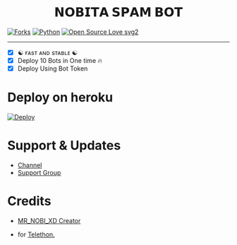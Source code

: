 <h1 align="center">
  <b>𝗡𝗢𝗕𝗜𝗧𝗔 𝗦𝗣𝗔𝗠 𝗕𝗢𝗧</b>
</h1>

[![Forks](https://img.shields.io/github/forks/AT-WORLDS-END/HeartHackerSpamBot?style=flat-square&color=orange)](https://github.com/AT-WORLDS-END/HeartHackerSpamBot/fork)
[![Python](https://img.shields.io/badge/Python-v3.9.7-blue)](https://www.python.org/)
[![Open Source Love svg2](https://badges.frapsoft.com/os/v2/open-source.svg?v=103)](https://github.com/AT-WORLDS-END/HeartHackerSpamBot)
   
----
 
- [x] ☯︎ ғᴀsᴛ ᴀɴᴅ sᴛᴀʙʟᴇ ☯︎
- [x] Deploy 10 Bots in One time 🔥
- [x] Deploy Using Bot Token 

# Deploy on heroku

[![Deploy](https://www.herokucdn.com/deploy/button.svg)](https://heroku.com/deploy?template=https://github.com/kuldiprathod/HeartHackerSpamBot)


# Support & Updates
* [Channel](https://t.me/distroyspam)
* [Support Group](https://t.me/OPSPAMMERKING)

# Credits
* [MR_NOBI_XD Creator](https://t.me/OPSPAMMERKING)


* for [Telethon.](https://github.com/LonamiWebs/Telethon)
